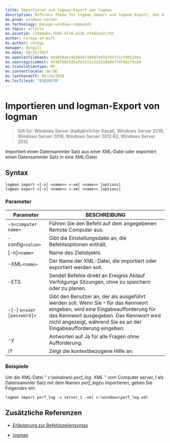```yaml
---
title: Importieren und logman-Export von logman
description: Referenz Thema für logman Import und logman Export, das einen Datensammler Satz aus einer XML-Datei importiert oder einen Datensammler Satz in eine XML-Datei exportiert.
ms.prod: windows-server
ms.technology: manage-windows-commands
ms.topic: article
ms.assetid: c258daba-fb93-47c0-a53b-2fe83ed2c743
author: coreyp-at-msft
ms.author: coreyp
manager: dongill
ms.date: 10/16/2017
ms.openlocfilehash: 44a659abc9e364bf10487e93a7937c1cf8d51bbc
ms.sourcegitcommit: 4f407b82435afe3111c215510b0ef797863f9cb4
ms.translationtype: MT
ms.contentlocale: de-DE
ms.lasthandoff: 05/24/2020
ms.locfileid: "83820570"
---
```

# <a name="logman-import-and-logman-export"></a>Importieren und logman-Export von logman

> Gilt für: Windows Server (halbjährlicher Kanal), Windows Server 2019, Windows Server 2016, Windows Server 2012 R2, Windows Server 2012

Importiert einen Datensammler Satz aus einer XML-Datei oder exportiert einen Datensammler Satz in eine XML-Datei.

## <a name="syntax"></a>Syntax

```
logman import <[-n] <name>> <-xml <name>> [options]
logman export <[-n] <name>> <-xml <name>> [options]
```

### <a name="parameters"></a>Parameter

| Parameter | BESCHREIBUNG |
| --------- | ----------- |
| -s`<computer name>` | Führen Sie den Befehl auf dem angegebenen Remote Computer aus. |
| -config`<value>` | Gibt die Einstellungsdatei an, die Befehlsoptionen enthält. |
| [-n]`<name>` | Name des Zielobjekts |
| -XML`<name>` | Der Name der XML-Datei, die importiert oder exportiert werden soll. |
| -ETS | Sendet Befehle direkt an Ereignis Ablauf Verfolgungs Sitzungen, ohne zu speichern oder zu planen. |
| -[-] u`<user [password]>` | Gibt den Benutzer an, der als ausgeführt werden soll. Wenn Sie `*` für das Kennwort eingeben, wird eine Eingabeaufforderung für das Kennwort ausgegeben. Das Kennwort wird nicht angezeigt, während Sie es an der Eingabeaufforderung eingeben. |
| -y | Antworten auf Ja für alle Fragen ohne Aufforderung. |
| /? | Zeigt die kontextbezogene Hilfe an. |

### <a name="examples"></a>Beispiele

Um die XML-Datei " *c:\windows\ perf_log. XML* " vom Computer *server_1* als Datensammler Satz mit dem Namen *perf_log*zu importieren, geben Sie Folgendes ein:

```
logman import perf_log -s server_1 -xml c:\windows\perf_log.xml
```

## <a name="additional-references"></a>Zusätzliche Referenzen

- [Erläuterung zur Befehlszeilensyntax](command-line-syntax-key.md)

- [logman](logman.md)
